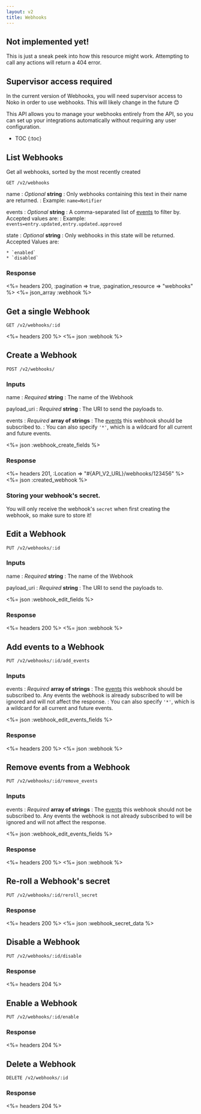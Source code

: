 ```yaml
---
layout: v2
title: Webhooks
---
```


<div class="note warning sticky">
 <h2>Not implemented yet!</h2>
 <p>This is just a sneak peek into how this resource might work. Attempting to call any actions will return a 404 error.</p>
</div>

<div class="note warning">
 <h2>Supervisor access required</h2>
 <p>In the current version of Webhooks, you will need supervisor access to Noko in order to use webhooks. This will likely change in the future 😊</p>
</div>


This API allows you to manage your webhooks entirely from the API, so you can set up your integrations automatically without requiring any user configuration.

* TOC
{:toc}

## List Webhooks

Get all webhooks, sorted by the most recently created

~~~
GET /v2/webhooks
~~~

name
: *Optional* **string**
: Only webhooks containing this text in their name are returned.
: Example: `name=Notifier`

events
: *Optional* **string**
: A comma-separated list of [events](/v2/webhook_events/) to filter by. Accepted values are:
: Example: `events=entry.updated,entry.updated.approved`

state
: *Optional* **string**
: Only webhooks in this state will be returned. Accepted Values are:

    * `enabled`
    * `disabled`

### Response

<%= headers 200, :pagination => true, :pagination_resource => "webhooks" %>
<%= json_array :webhook %>


## Get a single Webhook

~~~
GET /v2/webhooks/:id
~~~

<%= headers 200 %>
<%= json :webhook %>

## Create a Webhook

~~~
POST /v2/webhooks/
~~~

### Inputs

name
: *Required* **string**
: The name of the Webhook

payload_uri
: *Required* **string**
: The URI to send the payloads to.

events
: *Required* **array of strings**
: The [events](/v2/webhook_events/) this webhook should be subscribed to.
: You can also specify `'*'`, which is a wildcard for all current and future events.

<%= json :webhook_create_fields %>

### Response

<%= headers 201, :Location => "#{API_V2_URL}/webhooks/123456"  %>
<%= json :created_webhook %>

### Storing your webhook's secret.

You will only receive the webhook's `secret` when first creating the webhook, so make sure to store it!


## Edit a Webhook

~~~
PUT /v2/webhooks/:id
~~~

### Inputs

name
: *Required* **string**
: The name of the Webhook

payload_uri
: *Required* **string**
: The URI to send the payloads to.

<%= json :webhook_edit_fields %>

### Response

<%= headers 200 %>
<%= json :webhook %>

## Add events to a Webhook

~~~
PUT /v2/webhooks/:id/add_events
~~~

### Inputs

events
: *Required* **array of strings**
: The [events](/v2/webhook_events/) this webhook should be subscribed to. Any events the webhook is already subscribed to will be ignored and will not affect the response.
: You can also specify `'*'`, which is a wildcard for all current and future events.

<%= json :webhook_edit_events_fields %>

### Response

<%= headers 200 %>
<%= json :webhook %>


## Remove events from a Webhook

~~~
PUT /v2/webhooks/:id/remove_events
~~~

### Inputs

events
: *Required* **array of strings**
: The [events](/v2/webhook_events/) this webhook should not be subscribed to. Any events the webhook is not already subscribed to will be ignored and will not affect the response.

<%= json :webhook_edit_events_fields %>

### Response

<%= headers 200 %>
<%= json :webhook %>


## Re-roll a Webhook's secret

~~~
PUT /v2/webhooks/:id/reroll_secret
~~~

### Response

<%= headers 200 %>
<%= json :webhook_secret_data %>

## Disable a Webhook

~~~
PUT /v2/webhooks/:id/disable
~~~

### Response

<%= headers 204 %>


## Enable a Webhook

~~~
PUT /v2/webhooks/:id/enable
~~~

### Response

<%= headers 204 %>

## Delete a Webhook

~~~
DELETE /v2/webhooks/:id
~~~

### Response

<%= headers 204 %>